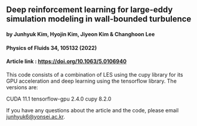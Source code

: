 ## Deep reinforcement learning for large-eddy simulation modeling in wall-bounded turbulence
#### by Junhyuk Kim, Hyojin Kim, Jiyeon Kim & Changhoon Lee
#### Physics of Fluids 34, 105132 (2022)
#### Article link : <https://doi.org/10.1063/5.0106940>

This code consists of a combination of LES using the cupy library for its GPU acceleration and deep learning using the tensorflow library. The versions are:

CUDA 11.1
tensorflow-gpu 2.4.0
cupy 8.2.0

If you have any questions about the article and the code, please email junhyuk6@yonsei.ac.kr.
